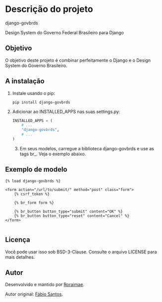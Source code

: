 # Descrição do projeto

django-govbrds

Design System do Governo Federal Brasileiro para Django

## Objetivo

O objetivo deste projeto é combinar perfeitamente o Django e o Design System do Governo Brasileiro.

## A instalação

1. Instale usando o pip:

    ```console
    pip install django-govbrds
    ```

2. Adicionar ao INSTALLED_APPS nas suas settings.py:

    ```python
    INSTALLED_APPS = (
        # ...
        "django-govbrds",
        # ...
    )
    ```

    3. Em seus modelos, carregue a biblioteca django-govbrds e use as tags br_. Veja o exemplo abaixo.

## Exemplo de modelo

```jinja2
{% load django-govbrds %}
   
<form action="/url/to/submit/" method="post" class="form">
    {% csrf_token %}

    {% br_form form %}

    {% br_button button_type="submit" content="OK" %}
    {% br_button button_type="reset" content="Cancel" %}
</form>
    
```

## Licença

Você pode usar isso sob BSD-3-Clause. Consulte o arquivo LICENSE para mais detalhes.

## Autor

Desenvolvido e mantido por [Roraimae](https://github.com/roraimae).

Autor original: [Fábio Santos](https://github.com/f4biosa).